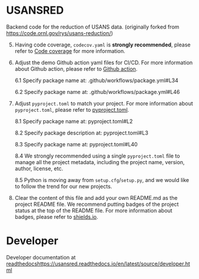 # USANSRED
Backend code for the reduction of USANS data.
(originally forked from https://code.ornl.gov/rys/usans-reduction/)

5. Having code coverage, `codecov.yaml` is **strongly recommended**, please refer to [Code coverage](https://coverage.readthedocs.io/en/coverage-5.5/) for more information.


6. Adjust the demo Github action yaml files for CI/CD. For more information about Github action, please refer to [Github action](https://docs.github.com/en/actions).

    6.1 Specify package name at: .github/workflows/package.yml#L34

    6.2 Specify package name at: .github/workflows/package.yml#L46


8. Adjust `pyproject.toml` to match your project. For more information about `pyproject.toml`, please refer to [pyproject.toml](https://www.python.org/dev/peps/pep-0518/).

    8.1 Specify package name at: pyproject.toml#L2

    8.2 Specify package description at: pyproject.toml#L3

    8.3 Specify package name at: pyproject.toml#L40

    8.4 We strongly recommended using a single `pyproject.toml` file to manage all the project metadata, including the project name, version, author, license, etc.

    8.5 Python is moving away from `setup.cfg`/`setup.py`, and we would like to follow the trend for our new projects.


11. Clear the content of this file and add your own README.md as the project README file. We recommend putting badges of the project status at the top of the README file. For more information about badges, please refer to [shields.io](https://shields.io/).


# Developer

Developer documentation at [readthedocs]()https://usansred.readthedocs.io/en/latest/source/developer.html
